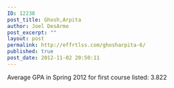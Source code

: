 ```yaml
---
ID: 12238
post_title: Ghosh,Arpita
author: Joel DesArmo
post_excerpt: ""
layout: post
permalink: http://effrtlss.com/ghosharpita-6/
published: true
post_date: 2012-11-02 20:50:11
---
```

<p>Average GPA in Spring 2012 for first course listed: 3.822</p>